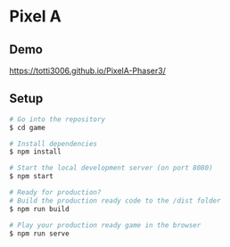 # Pixel A

## Demo
https://totti3006.github.io/PixelA-Phaser3/

## Setup

```bash
# Go into the repository
$ cd game

# Install dependencies
$ npm install

# Start the local development server (on port 8080)
$ npm start

# Ready for production?
# Build the production ready code to the /dist folder
$ npm run build

# Play your production ready game in the browser
$ npm run serve
```
